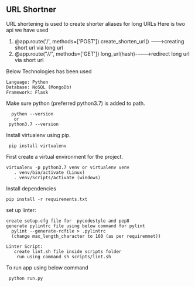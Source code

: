 ## URL Shortner
URL shortening is used to create shorter aliases for long URLs
 Here is two api we have used
 1. @app.route('/', methods=['POST'])  create_shorten_url() --->creating short url via long url
 2. @app.route("/<hash>/", methods=['GET'])  long_url(hash)---->redirect long url via short url
 
Below Technologies has been used 

    Language: Python
    Database: NoSQL (MongoDb)
    Framework: Flask
 

Make sure python (preferred python3.7) is added to path.

      python --version
       or		
     python3.7 --version
     
 Install virtualenv using pip.

     pip install virtualenv 
   
 First create a virtual environment for the project.
 
    virtualenv -p python3.7 venv or virtualenv venv
       . venv/bin/activate (Linux)
       . venv/Scripts/activate (windows)

Install dependencies
    
    pip install -r requirements.txt

set up linter:

    create setup.cfg file for  pycodestyle and pep8
    generate pylintrc file using below command for pylint
      pylint --generate-rcfile > .pylintrc
      (change max_length_character to 160 (as per requiremnet))
      
    Linter Script:
       create lint.sh file inside scripts folder
        run using command sh scripts/lint.sh
        
 To run app using below command
 
     python run.py